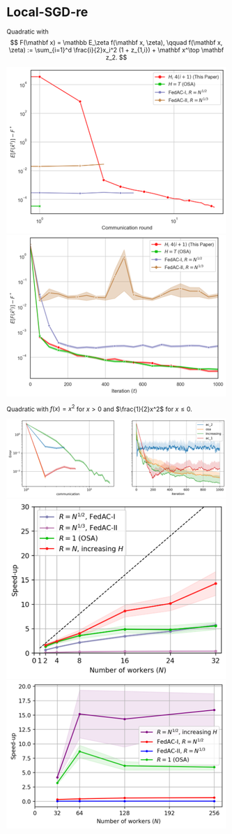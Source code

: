 # Local-SGD-re

Quadratic with $$ F(\mathbf x) = \mathbb E_\zeta f(\mathbf x, \zeta), \qquad f(\mathbf x, \zeta) := \sum_{i=1}^d \frac{i}{2}x_i^2 (1 + z_{1,i}) + \mathbf x^\top \mathbf z_2. $$

![text](figures/communication_skewed.png "communication")
![text](figures/iteration_skewed.png "iteration")


Quadratic with $f(x) = x^2$ for $x>0$ and $\frac{1}{2}x^2$ for $x\leq 0$.

![text](figures/1d_quadratic_errors.png "iteration")
![text](figures/speed-up.png "iteration")
![text](figures/speed-up-lower.png "iteration")